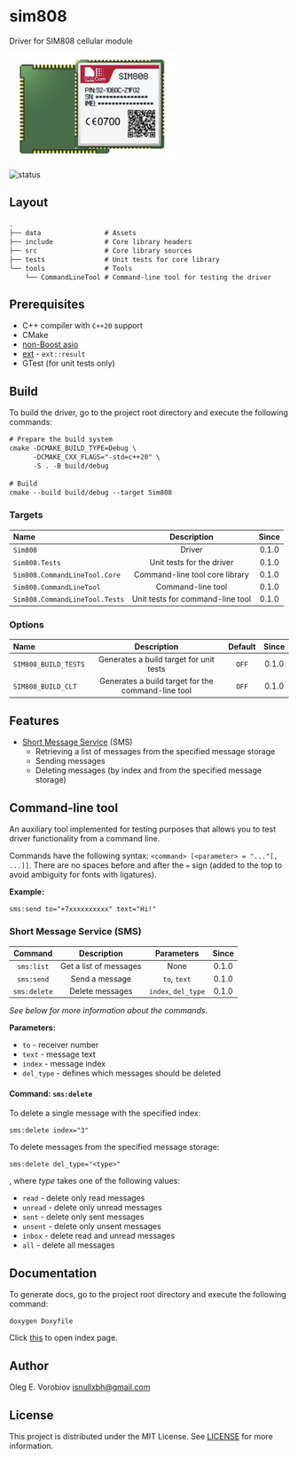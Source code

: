 # sim808

Driver for SIM808 cellular module

<img src="data/sim808.png" style="width: 300px;" alt="sim808-photo">

![status](https://img.shields.io/badge/Status-Under_development-blue)

## Layout

```text
.
├── data                # Assets
├── include             # Core library headers
├── src                 # Core library sources
├── tests               # Unit tests for core library
└── tools               # Tools
    └── CommandLineTool # Command-line tool for testing the driver
```

## Prerequisites

- C++ compiler with `C++20` support
- CMake
- [non-Boost asio](https://think-async.com/Asio/)
- [ext](https://github.com/isnullxbh/ext) - `ext::result`
- GTest (for unit tests only)

## Build

To build the driver, go to the project root directory and execute the
following commands:

```shell
# Prepare the build system
cmake -DCMAKE_BUILD_TYPE=Debug \
      -DCMAKE_CXX_FLAGS="-std=c++20" \
      -S . -B build/debug

# Build
cmake --build build/debug --target Sim808
```

### Targets

| Name                           |           Description            | Since |
|:-------------------------------|:--------------------------------:|:-----:|
| `Sim808`                       |              Driver              | 0.1.0 |
| `Sim808.Tests`                 |    Unit tests for the driver     | 0.1.0 |
| `Sim808.CommandLineTool.Core`  |  Command-line tool core library  | 0.1.0 |
| `Sim808.CommandLineTool`       |        Command-line tool         | 0.1.0 |
| `Sim808.CommandLineTool.Tests` | Unit tests for command-line tool | 0.1.0 |

### Options

| Name                 |                    Description                     | Default | Since |
|:---------------------|:--------------------------------------------------:|:-------:|:-----:|
| `SIM808_BUILD_TESTS` |      Generates a build target for unit tests       |  `OFF`  | 0.1.0 |
| `SIM808_BUILD_CLT`   | Generates a build target for the command-line tool |  `OFF`  | 0.1.0 |

## Features

- [Short Message Service](include/Sim808/ShortMessages/Service.hpp) (SMS)
  - Retrieving a list of messages from the specified message storage
  - Sending messages
  - Deleting messages (by index and from the specified message storage)

## Command-line tool

An auxiliary tool implemented for testing purposes that allows you to test driver
functionality from a command line.

Commands have the following syntax: `<command> [<parameter> = "..."[, ...]]`. There
are no spaces before and after the `=` sign (added to the top to avoid ambiguity for
fonts with ligatures).

**Example:**

```shell
sms:send to="+7xxxxxxxxxx" text="Hi!"
```

### Short Message Service (SMS)

|   Command    |      Description       |     Parameters      | Since |
|:------------:|:----------------------:|:-------------------:|:-----:|
|  `sms:list`  | Get a list of messages |        None         | 0.1.0 |
|  `sms:send`  |     Send a message     |    `to`, `text`     | 0.1.0 |
| `sms:delete` |    Delete messages     | `index`, `del_type` | 0.1.0 |

_See below for more information about the commands._

**Parameters:**

- `to` - receiver number
- `text` - message text
- `index` - message index
- `del_type` - defines which messages should be deleted

#### Command: `sms:delete`

To delete a single message with the specified index:

```shell
sms:delete index="3"
```

To delete messages from the specified message storage:

```shell
sms:delete del_type="<type>"
```

, where _type_ takes one of the following values:

- `read` - delete only read messages
- `unread` - delete only unread messages
- `sent` - delete only sent messages
- `unsent` - delete only unsent messages
- `inbox` - delete read and unread messages
- `all` - delete all messages

## Documentation

To generate docs, go to the project root directory and execute the following
command:

```shell
doxygen Doxyfile
```

Click [this](docs/html/index.html) to open index page.

## Author

Oleg E. Vorobiov <isnullxbh@gmail.com>

## License

This project is distributed under the MIT License. See [LICENSE](LICENSE) for more information.
